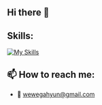 ## Hi there 👋

## Skills:

[![My Skills](https://skillicons.dev/icons?i=git,github,pycharm,py,pytorch,r,sklearn,tensorflow)](https://skillicons.dev)

## 📫 How to reach me:

- 📧 wewegahyun@gmail.com

<!--
**weweGH/weweGH** is a ✨ _special_ ✨ repository because its `README.md` (this file) appears on your GitHub profile.

Here are some ideas to get you started:

- 🔭 I’m currently working on ...
- 🌱 I’m currently learning ...
- 👯 I’m looking to collaborate on ...
- 🤔 I’m looking for help with ...
- 💬 Ask me about ...
- 📫 How to reach me: ...
- 😄 Pronouns: ...
- ⚡ Fun fact: ...
-->
